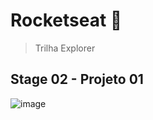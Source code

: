 # Rocketseat 🚀

> Trilha Explorer
## Stage 02 - Projeto 01

![image](https://github.com/user-attachments/assets/fffe06aa-0585-4adb-8fa0-dd36fd7197dc)
